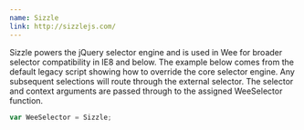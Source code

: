 ```yaml
---
name: Sizzle
link: http://sizzlejs.com/
---
```


Sizzle powers the jQuery selector engine and is used in Wee for broader selector compatibility in IE8 and below. The example below comes from the default legacy script showing how to override the core selector engine. Any subsequent selections will route through the external selector. The selector and context arguments are passed through to the assigned WeeSelector function. 

```javascript
var WeeSelector = Sizzle;
```